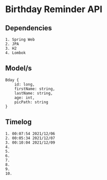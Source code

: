 # Birthday Reminder API

## Dependencies

    1. Spring Web
    2. JPA
    3. H2
    4. Lombok

## Model/s

    Bday {
        id: long,
        firstName: string,
        lastName: string,
        age: int,
        picPath: string
    }

## Timelog

    1. 00:07:54 2021/12/06
    2. 00:05:34 2021/12/07
    3. 00:10:04 2021/12/09
    4.
    5.
    6.
    7.
    8.
    9.
    10.
